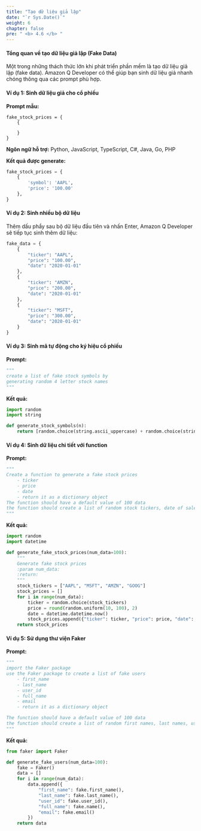 ```yaml
---
title: "Tạo dữ liệu giả lập"
date: "`r Sys.Date()`"
weight: 6
chapter: false
pre: " <b> 4.6 </b> "
---
```


#### Tổng quan về tạo dữ liệu giả lập (Fake Data)

Một trong những thách thức lớn khi phát triển phần mềm là tạo dữ liệu giả lập (fake data). Amazon Q Developer có thể giúp bạn sinh dữ liệu giả nhanh chóng thông qua các prompt phù hợp.

#### Ví dụ 1: Sinh dữ liệu giả cho cổ phiếu

**Prompt mẫu:**
```
fake_stock_prices = {
    {

    }
}
```

**Ngôn ngữ hỗ trợ:** Python, JavaScript, TypeScript, C#, Java, Go, PHP

**Kết quả được generate:**
```python
fake_stock_prices = {
    {
        'symbol': 'AAPL',
        'price': '100.00'
    },
}
```

#### Ví dụ 2: Sinh nhiều bộ dữ liệu

Thêm dấu phẩy sau bộ dữ liệu đầu tiên và nhấn Enter, Amazon Q Developer sẽ tiếp tục sinh thêm dữ liệu:

```python
fake_data = {
    {
        "ticker": "AAPL",
        "price": "100.00",
        "date": "2020-01-01"
    },
    {
        "ticker": "AMZN",
        "price": "200.00",
        "date": "2020-01-01"
    },
    {
        "ticker": "MSFT",
        "price": "300.00",
        "date": "2020-01-01"
    }
}
```

#### Ví dụ 3: Sinh mã tự động cho ký hiệu cổ phiếu

**Prompt:**
```python
"""
create a list of fake stock symbols by
generating random 4 letter stock names
"""
```

**Kết quả:**
```python
import random
import string

def generate_stock_symbols(n):
    return [random.choice(string.ascii_uppercase) + random.choice(string.ascii_uppercase) + random.choice(string.ascii_uppercase) + random.choice(string.ascii_uppercase) for i in range(n)]
```

#### Ví dụ 4: Sinh dữ liệu chi tiết với function

**Prompt:**
```python
"""
Create a function to generate a fake stock prices
    - ticker
    - price
    - date
    - return it as a dictionary object
The function should have a default value of 100 data
the function should create a list of random stock tickers, date of sale and price of sale
"""
```

**Kết quả:**
```python
import random
import datetime

def generate_fake_stock_prices(num_data=100):
    """
    Generate fake stock prices
    :param num_data:
    :return:
    """
    stock_tickers = ["AAPL", "MSFT", "AMZN", "GOOG"]
    stock_prices = []
    for i in range(num_data):
        ticker = random.choice(stock_tickers)
        price = round(random.uniform(10, 100), 2)
        date = datetime.datetime.now()
        stock_prices.append({"ticker": ticker, "price": price, "date": date})
    return stock_prices
```

#### Ví dụ 5: Sử dụng thư viện Faker

**Prompt:**
```python
"""
import the Faker package
use the Faker package to create a list of fake users
    - first_name
    - last_name
    - user_id
    - full_name
    - email
    - return it as a dictionary object

The function should have a default value of 100 data
the function should create a list of random first names, last names, user_ids, full names, emails
"""
```

**Kết quả:**
```python
from faker import Faker

def generate_fake_users(num_data=100):
    fake = Faker()
    data = []
    for i in range(num_data):
        data.append({
            "first_name": fake.first_name(),
            "last_name": fake.last_name(),
            "user_id": fake.user_id(),
            "full_name": fake.name(),
            "email": fake.email()
        })
    return data
```